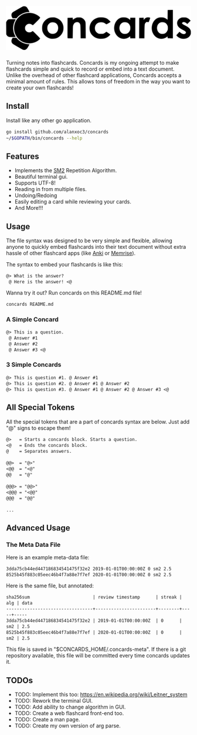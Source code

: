 <!-- @> concards @ Console Cards @ A cool + simple flashcard app. <@ -->
# <img src="logo.svg" />

Turning notes into flashcards. Concards is my ongoing attempt to make
flashcards simple and quick to record or embed into a text document. Unlike the
overhead of other flashcard applications, Concards accepts a minimal amount of
rules. This allows tons of freedom in the way you want to create your own
flashcards!

## Install
Install like any other go application.
``` bash
go install github.com/alanxoc3/concards
~/$GOPATH/bin/concards --help
```

## Features
* Implements the [SM2](https://www.supermemo.com/english/ol/sm2.htm) Repetition Algorithm.
* Beautiful terminal gui.
* Supports UTF-8!
* Reading in from multiple files.
* Undoing/Redoing
* Easily editing a card while reviewing your cards.
* And More!!!

## Usage
The file syntax was designed to be very simple and flexible, allowing anyone to
quickly embed flashcards into their text document without extra hassle of other
flashcard apps (like [Anki](https://apps.ankiweb.net/) or
[Memrise](https://www.memrise.com/)).

The syntax to embed your flashcards is like this:
```
@> What is the answer?
 @ Here is the answer! <@
```

Wanna try it out? Run concards on this README.md file!
``` bash
concards README.md
```

### A Simple Concard
```
@> This is a question.
 @ Answer #1
 @ Answer #2
 @ Answer #3 <@
```

### 3 Simple Concards
```
@> This is question #1. @ Answer #1
@> This is question #2. @ Answer #1 @ Answer #2
@> This is question #3. @ Answer #1 @ Answer #2 @ Answer #3 <@
```

## All Special Tokens
All the special tokens that are a part of concards syntax are below. Just add
"@" signs to escape them!
```
@>   = Starts a concards block. Starts a question.
<@   = Ends the concards block.
@    = Separates answers.

@@>  = "@>"
<@@  = "<@"
@@   = "@"

@@@> = "@@>"
<@@@ = "<@@"
@@@  = "@@"

...
```

## Advanced Usage

### The Meta Data File
Here is an example meta-data file:
```
3dda75cb44ed447186834541475f32e2 2019-01-01T00:00:00Z 0 sm2 2.5
8525b45f883c05eec46b4f7a88e7f7ef 2020-01-01T00:00:00Z 0 sm2 2.5
```

Here is the same file, but annotated:
```
sha256sum                        | review timestamp      | streak | alg | data
---------------------------------+-----------------------+--------+-----+-----
3dda75cb44ed447186834541475f32e2 | 2019-01-01T00:00:00Z  | 0      | sm2 | 2.5
8525b45f883c05eec46b4f7a88e7f7ef | 2020-01-01T00:00:00Z  | 0      | sm2 | 2.5
```

This file is saved in "$CONCARDS_HOME/.concards-meta". If there is a git repository
available, this file will be committed every time concards updates it.

## TODOs
- TODO: Implement this too: https://en.wikipedia.org/wiki/Leitner_system
- TODO: Rework the terminal GUI.
- TODO: Add ability to change algorithm in GUI.
- TODO: Create a web flashcard front-end too.
- TODO: Create a man page.
- TODO: Create my own version of arg parse.

